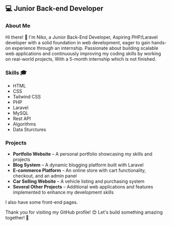 
## 💻 Junior Back-end Developer

### About Me

Hi there! 👋 I'm Niko, a Junior Back-End Developer, Aspiring PHP/Laravel developer with a solid foundation in web development, eager to gain hands-on experience through
an internship. Passionate about building scalable web applications and continuously improving my coding skills by
working on real-world projects, With a 5-month internship which is not finished.

### Skills 🎓

-   HTML
-   CSS
-   Tailwind CSS
-   PHP
-   Laravel
-   MySQL
-   Rest API
-   Algorithms
-   Data Sturctures

### Projects

-   **Portfolio Website** – A personal portfolio showcasing my skills and projects  
-   **Blog System** – A dynamic blogging platform built with Laravel  
-   **E-commerce Platform** – An online store with cart functionality, checkout, and an admin panel  
-   **Car Selling Website** – A vehicle listing and purchasing system  
-   **Several Other Projects** – Additional web applications and features implemented to enhance my development skills  

I also have some front-end pages.


Thank you for visiting my GitHub profile! 😊 Let's build something amazing together! 🚀
